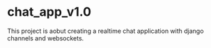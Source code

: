 # chat_app_v1.0
This project is aobut creating a realtime chat application with django channels and websockets.
